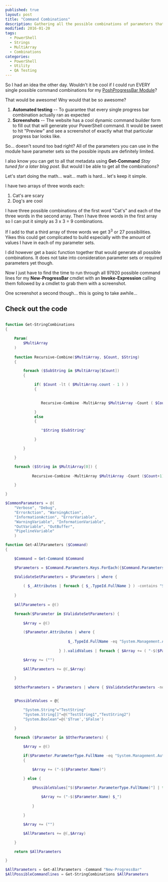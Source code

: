 ```yaml
---
published: true
layout: post
title: "Command Combinations"
description: Gathering all the possible combinations of parameters that could be passed to your cmdlet.
modified: 2016-01-20
tags:
  - PowerShell
  - Strings
  - MultiArray
  - Combinations
categories:
  - PowerShell
  - Utility
  - QA Testing
---
```


So I had an idea the other day. Wouldn't it be cool if I could run EVERY single possible command combinations for my [PoshProgressBar Module](https://tiberriver256.github.io/PoshProgressBar)?

That would be awesome! Wny would that be so awesome?

1. **Automated testing** -- To guarantee that every single progress bar combination actually ran as expected
2. **Screenshots** -- The website has a cool dynamic command builder form to fill out that will generate your PowerShell command. It would be sweet to hit "Preview" and see a screenshot of exactly what that particular progress bar looks like.

<!-- more -->

So... doesn't sound too bad right? All of the parameters you can use in the module have parameter sets so the possible inputs are definitely limited.

I also know you can get to all that metadata using **Get-Command** _Stay tuned for a later blog post_. But would I be able to get all the combinations?

Let's start doing the math... wait... math is hard... let's keep it simple.

I have two arrays of three words each:

1. Cat's are scary
2. Dog's are cool

I have three possible combinations of the first word "Cat's" and each of the three words in the second array. Then I have three words in the first array so I can put it simply as 3 x 3 = 9 combinations.

If I add to that a third array of three words we get 3<sup>3</sup> or 27 possibilities. Yikes this could get complicated to build especially with the amount of values I have in each of my parameter sets.

I did however get a basic function together that would generate all possible combinations. It does not take into consideration parameter sets or required parameters yet though.

Now I just have to find the time to run through all 97920 possible command lines for my **New-ProgressBar** cmdlet with an **Invoke-Expression** calling them followed by a cmdlet to grab them with a screenshot.

One screenshot a second though... this is going to take awhile...

## Check out the code

```powershell

function Get-StringCombinations
{

    Param(
        $MultiArray
    )
    
    function Recursive-Combine($MultiArray, $Count, $String)
    {

        foreach ($SubString in $MultiArray[$Count])
        {

             if( $Count -lt ( $MultiArray.count - 1 ) )
             {

                
                Recursive-Combine -MultiArray $MultiArray -Count ( $Count + 1 ) -String "$String $SubString"

             }
             else
             {

                "$String $SubString"

             }

        }

    }

    foreach ($String in $MultiArray[0]) {
            
            Recursive-Combine -MultiArray $MultiArray -Count ($Count+1) -String $String

    }

}

$CommonParamaters = @(
    "Verbose", "Debug", 
    "ErrorAction", "WarningAction", 
    "InformationAction", "ErrorVariable", 
    "WarningVariable", "InformationVariable", 
    "OutVariable", "OutBuffer", 
    "PipelineVariable"
    )

function Get-AllParameters ($Command)
{

    $Command = Get-Command $Command

    $Parameters = $Command.Parameters.Keys.ForEach({$Command.Parameters[$_]}) | where {$CommonParamaters -notcontains $_.Name}

    $ValidateSetParameters = $Parameters | where { 
    
        ( $_.Attributes | foreach { $_.TypeId.FullName } ) -contains "System.Management.Automation.ValidateSetAttribute" 
        
    }
    
    $AllParameters = @()

    foreach($Parameter in $ValidateSetParameters) { 
        
        $Array = @()

        ($Parameter.Attributes | where { 
        
                            $_.TypeId.FullName -eq "System.Management.Automation.ValidateSetAttribute" 
                        
                        } ).validValues | foreach { $Array += ( "-$($Parameter.Name) $_") } 

        $Array += ("")

        $AllParameters += @(,$Array)
        
    }

    $OtherParameters = $Parameters | where { $ValidateSetParameters -notcontains $_ }


    $PossibleValues = @{

        "System.String"="TestString"
        "System.String[]"=@("TestString1","TestString2")
        "System.Boolean"=@('$True','$False')

    }

    foreach ($Parameter in $OtherParameters) {
        
        $Array = @()

        if($Parameter.ParameterType.FullName -eq "System.Management.Automation.SwitchParameter")
        {

            $Array += ("-$($Parameter.Name)")

        } else {

            $PossibleValues["$($Parameter.ParameterType.FullName)"] | foreach {
        
                $Array += ("-$($Parameter.Name) $_")
        
            }

        }

        $Array += ("")

        $AllParameters += @(,$Array)

    }

    return $AllParameters

}

$AllParameters = Get-AllParameters -Command "New-ProgressBar"
$AllPossibleCommandlines = Get-StringCombinations $AllParameters

```
